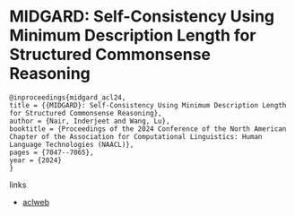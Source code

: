 # MIDGARD: Self-Consistency Using Minimum Description Length for Structured Commonsense Reasoning

```
@inproceedings{midgard_acl24,
title = {{MIDGARD}: Self-Consistency Using Minimum Description Length for Structured Commonsense Reasoning},
author = {Nair, Inderjeet and Wang, Lu},
booktitle = {Proceedings of the 2024 Conference of the North American Chapter of the Association for Computational Linguistics: Human Language Technologies (NAACL)},
pages = {7047--7065},
year = {2024}
}
```

links
- [aclweb](https://aclanthology.org/2024.acl-long.380)
